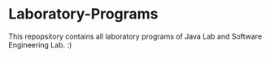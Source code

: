 # Laboratory-Programs
This repopsitory contains all laboratory programs of Java Lab and Software Engineering Lab.
:)
